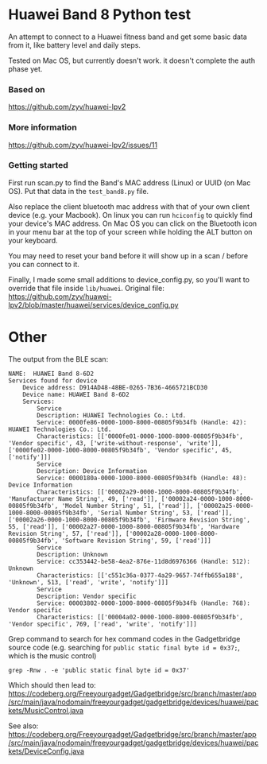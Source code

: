 # Huawei Band 8 Python test

An attempt to connect to a Huawei fitness band and get some basic data from it, like battery level and daily steps.

Tested on Mac OS, but currently doesn't work. it doesn't complete the auth phase yet.

### Based on
https://github.com/zyv/huawei-lpv2


### More information
https://github.com/zyv/huawei-lpv2/issues/11


### Getting started

First run scan.py to find the Band's MAC address (Linux) or UUID (on Mac OS). Put that data in the `test_band8.py` file. 

Also replace the client bluetooth mac address with that of your own client device (e.g. your Macbook). On linux you can run `hciconfig` to quickly find your device's MAC address. On Mac OS you can click on the Bluetooth icon in your menu bar at the top of your screen while holding the ALT button on your keyboard.

You may need to reset your band before it will show up in a scan / before you can connect to it.

Finally, I made some small additions to device_config.py, so you'll want to override that file inside `lib/huawei`. Original file: https://github.com/zyv/huawei-lpv2/blob/master/huawei/services/device_config.py








# Other


The output from the BLE scan:
```
NAME:  HUAWEI Band 8-6D2
Services found for device
	Device address: D914AD48-48BE-0265-7B36-4665721BCD30
	Device name: HUAWEI Band 8-6D2
	Services:
		Service
		Description: HUAWEI Technologies Co.: Ltd.
		Service: 0000fe86-0000-1000-8000-00805f9b34fb (Handle: 42): HUAWEI Technologies Co.: Ltd.
		Characteristics: [['0000fe01-0000-1000-8000-00805f9b34fb', 'Vendor specific', 43, ['write-without-response', 'write']], ['0000fe02-0000-1000-8000-00805f9b34fb', 'Vendor specific', 45, ['notify']]]
		Service
		Description: Device Information
		Service: 0000180a-0000-1000-8000-00805f9b34fb (Handle: 48): Device Information
		Characteristics: [['00002a29-0000-1000-8000-00805f9b34fb', 'Manufacturer Name String', 49, ['read']], ['00002a24-0000-1000-8000-00805f9b34fb', 'Model Number String', 51, ['read']], ['00002a25-0000-1000-8000-00805f9b34fb', 'Serial Number String', 53, ['read']], ['00002a26-0000-1000-8000-00805f9b34fb', 'Firmware Revision String', 55, ['read']], ['00002a27-0000-1000-8000-00805f9b34fb', 'Hardware Revision String', 57, ['read']], ['00002a28-0000-1000-8000-00805f9b34fb', 'Software Revision String', 59, ['read']]]
		Service
		Description: Unknown
		Service: cc353442-be58-4ea2-876e-11d8d6976366 (Handle: 512): Unknown
		Characteristics: [['c551c36a-0377-4a29-9657-74ffb655a188', 'Unknown', 513, ['read', 'write', 'notify']]]
		Service
		Description: Vendor specific
		Service: 00003802-0000-1000-8000-00805f9b34fb (Handle: 768): Vendor specific
		Characteristics: [['00004a02-0000-1000-8000-00805f9b34fb', 'Vendor specific', 769, ['read', 'write', 'notify']]]
```



Grep command to search for hex command codes in the Gadgetbridge source code (e.g. searching for `public static final byte id = 0x37;`, which is the music control)
```
grep -Rnw . -e 'public static final byte id = 0x37'
```
Which should then lead to: https://codeberg.org/Freeyourgadget/Gadgetbridge/src/branch/master/app/src/main/java/nodomain/freeyourgadget/gadgetbridge/devices/huawei/packets/MusicControl.java

See also:
https://codeberg.org/Freeyourgadget/Gadgetbridge/src/branch/master/app/src/main/java/nodomain/freeyourgadget/gadgetbridge/devices/huawei/packets/DeviceConfig.java

